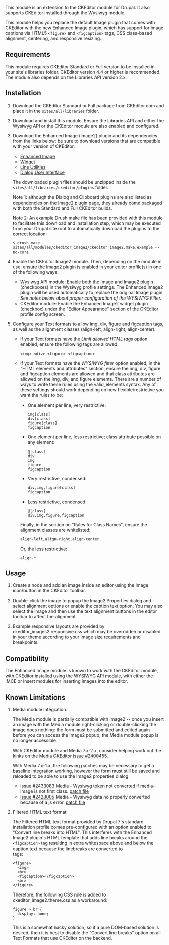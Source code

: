 This module is an extension to the CKEditor module for Drupal. It also supports
CKEditor installed through the Wysiwyg module.

This module helps you replace the default Image plugin that comes with
CKEditor with the new Enhanced Image plugin, which has support for image
captions via HTML5 `<figure>` and `<figcaption>` tags, CSS class-based
alignment, centering, and responsive resizing.

Requirements
------------

This module requires CKEditor Standard or Full version to be installed in your
site's libraries folder. CKEditor version 4.4 or higher is recommended. The
module also depends on the Libraries API version 2.x.

Installation
------------

1.  Download the CKEditor Standard or Full package from CKEditor.com and
    place it in the `sites/all/libraries` folder.

2.  Download and install this module. Ensure the Libraries API and either the
    Wysiwyg API or the CKEditor module are also enabled and configured.

3.  Download the Enhanced Image (image2) plugin and its dependencies from the
    links below; be sure to download versions that are compatible with your
    version of CKEditor.

    * [Enhanced Image](http://ckeditor.com/addon/image2)
    * [Widget](http://ckeditor.com/addon/widget)
    * [Line Utilities](http://ckeditor.com/addon/lineutils)
    * [Dialog User Interface](http://ckeditor.com/addon/dialogui)

    The downloaded plugin files should be unzipped inside the
    `sites/all/libraries/ckeditor/plugins` folder.

    Note 1: although the Dialog and Clipboard plugins are also listed as
    dependencies on the Image2 plugin page, they already come packaged
    with both the Standard and Full CKEditor builds.

    Note 2: An example Drush make file has been provided with this module to
    facilitate this download and installation step, which may be executed from
    your Drupal site root to automatically download the plugins to the correct
    location:

        $ drush make sites/all/modules/ckeditor_image2/ckeditor_image2.make.example --no-core

4.  Enable the CKEditor Image2 module. Then, depending on the module in use,
    ensure the Image2 plugin is enabled in your editor profile(s) in one of the
    following ways:

    * Wysiwyg API module: Enable both the Image and Image2 plugin (checkboxes)
      in the Wysiwyg profile settings. The Enhanced Image2 plugin will be used
      automatically to replace the original Image plugin. *See notes below
      about proper configuration of the WYSIWYG Filter.*
    * CKEditor module: Enable the Enhanced Image2 widget plugin (checkbox) under
      the "Editor Appearance" section of the CKEditor profile config screen.

5.  Configure your Text formats to allow img, div, figure and figcaption tags,
    as well as the alignment classes (align-left, align-right, align-center).

    *   If your Text formats have the *Limit allowed HTML tags* option
        enabled, ensure the following tags are allowed:

            <img> <div> <figure> <figcaption>

    *   If your Text formats have the *WYSIWYG filter* option enabled, in the
        "HTML elements and attributes" section, ensure the img, div, figure
        and figcaption elements are allowed and that class attributes are
        allowed on the img, div, and figure elements.  There are a number
        of ways to write these rules using the valid_elements syntax. Any of
        these settings should work depending on how flexible/restrictive you
        want the rules to be:

        *   One element per line, very restrictive:

                img[class]
                div[class]
                figure[class]
                figcaption

        *   One element per line, less restrictive; class attribute possible
            on any element:

                @[class]
                div
                img
                figure
                figcaption

        *   Very restrictive, condensed:

                div,img,figure[class]
                figcaption

        *   Less restrictive, condensed:

                @[class]
                div,img,figure,figcaption

        Finally, in the section on "Rules for Class Names", ensure the
        alignment classes are whitelisted:

            align-left,align-right,align-center

        Or, the less restrictive:

            align-*

Usage
-----

1.  Create a node and add an image inside an editor using the Image icon/button
    in the CKEditor toolbar.

2.  Double-click the image to popup the Image2 Properties dialog and select
    alignment options or enable the caption text option.  You may also select
    the image and then use the text alignment buttons in the editor toolbar to
    affect the alignment.

3.  Example responsive layouts are provided by ckeditor_images2.responsive.css
    which may be overridden or disabled in your theme according to your image
    size requirements and breakpoints.

Compatibility
-------------

The Enhanced Image module is known to work with the CKEditor module, with
CKEditor installed using the WYSIWYG API module, with either the IMCE or
Insert modules for inserting images into the editor.

Known Limitations
-----------------

1.  Media module integration.

    The Media module is partially compatible with Image2 -- once you insert an
    image with the Media module right-clicking or double-clicking the image
    does nothing: the form must be submitted and edited again before you can
    access the Image2 popup; the Media module popup is no longer accessible.

    With CKEditor module and Media 7.x-2.x, consider helping work out the kinks
    on the [Media CKEditor issue #2400455](https://www.drupal.org/node/2400455).

    With Media 7.x-1.x, the following patches may be necessary to get a
    baseline integration working, however the form must still be saved and
    reloaded to be able to use the Image2 properties dialog:

    * [Issue #2433083](https://www.drupal.org/node/2433083)
        Media - Wysiwyg token not converted if media-image is not first class.
        [patch file](https://www.drupal.org/files/issues/media-wysiwyg-ckeditor-image2-2433083-3.patch)
    * [Issue #2428005](https://www.drupal.org/node/2428005)
        Media - Wysiwyg data no properly converted because of a js error.
        [patch file](https://www.drupal.org/files/issues/media_fix.patch)

2.  Filtered HTML text format

    The Filtered HTML text format provided by Drupal 7's standard installation
    profile comes pre-configured with an option enabled to "Convert line breaks
    into HTML". This interferes with the Enhanced Image2 plugin's HTML template
    that adds line breaks around the `<figcaption>` tag resulting in extra
    whitespace above and below the caption text because the linebreaks
    are converted to <br> tags:

        <figure>
          <img>
          <br>
          <figcaption></figcaption>
          <br>
        </figure>

    Therefore, the following CSS rule is added to ckeditor_image2.theme.css as
    a workaround:

        figure > br {
          display: none;
        }

    This is a somewhat hacky solution, so if a pure DOM-based solution is
    desired, then it is best to disable the "Convert line breaks" option on
    all Text Formats that use CKEditor on the backend.
